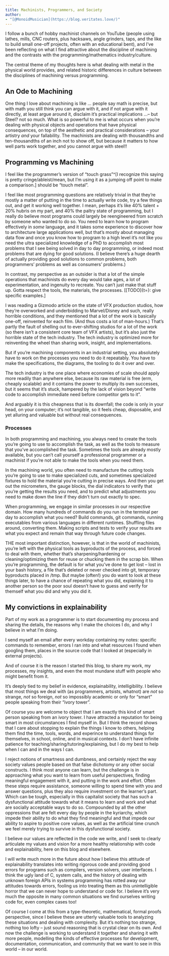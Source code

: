 ```yaml
---
title: Machinists, Programmers, and Society
author:
- "[@MonoidMusician](https://blog.veritates.love/)"
---
```


I follow a bunch of hobby machinist channels on YouTube (people using lathes, mills, CNC routers, plus hacksaws, angle grinders, taps, and the like to build small one-off projects, often with an educational bent), and Iʼve been reflecting on what I find attractive about the discipline of machining and the contrasts with the programming/mathematics industry/culture.

The central theme of my thoughts here is what dealing with metal in the physical world provides, and related historic differences in culture between the disciplines of machining versus programming.

## An Ode to Machining

One thing I love about machining is like&nbsp;… people say math is precise, but with math you still think you can argue with it, and if not argue with it directly, at least argue around it, disclaim itʼs practical implications&nbsp;…– but Steel? not so much.
What is so powerful to me is what occurs when youʼre dealing with physical objects and operations that have physical consequences, on top of the aesthetic and practical considerations – your artistry _and_ your fallability.
The machinists are dealing with thousandths and ten-thousandths of an inch not to show off, but because it matters to how well parts work together, and you cannot argue with steel!!

## Programming vs Machining

I feel like the programmerʼs version of “touch grass”^[I recognize this saying is pretty cringe/ableist/mean, but Iʼm using it as a jumping off point to make a comparison.] should be “touch metal”.

I feel like most programming questions are relatively trivial in that theyʼre mostly a matter of putting in the time to actually write code, try a few things out, and get it working well together.
I mean, perhaps itʼs like 40% talent + 20% hubris on my part, and 40% the paltry state of programming, but I really do believe most programs could largely be reengineered from scratch by someone who wanted to do so.
You need to learn how to program effectively in *some* language, and it takes some experience to discover how to architecture large applications well, but thatʼs mostly about managing data flow and once you know how to program to a high level itʼs not like you need the ultra specialized knowledge of a PhD to accomplish most problems that I see being solved in day to day programming, or indeed most problems that are dying for good solutions.
(I believe thereʼs a huge dearth of actually providing good solutions to common problems, both programmersʼ problems as well as consumersʼ problems.)

In contrast, my perspective as an outsider is that a lot of the simple operations that machinists do every day would take ages, a lot of experimentation, and ingenuity to recreate.
You canʼt just make that stuff up. Gotta respect the tools, the materials, the processes.
[[TODO]{t=}: give specific examples.]

I was reading a Gizmodo article on the state of VFX production studios, how theyʼre overworked and underbidding to Marvel/Disney and such, really horrible conditions, and they mentioned that a lot of the work is basically one-off, reinvented for each film.
(And thus costs a lot of man-hours.)
Thatʼs partly the fault of shelling out to ever-shifting studios for a lot of the work (so there isnʼt a consistent core team of VFX artists), but itʼs also just the horrible state of the tech industry.
The tech industry is optimized more for reinventing the wheel than sharing work, insight, and implementations.

But if youʼre machining components in an industrial setting, you absolutely have to work on the processes you need to do it repeatably.
You have to make the specifications, the diagrams, the tooling to do it over and over.

The tech industry is the one place where economies of scale should apply more readily than anywhere else, because its raw material is free (erm, cheaply scalable) and it contains the power to multiply its own successes, but it seems that itʼs stuck, hampered by the lack of vision beyond “write code to accomplish immediate need before competitor gets to it”.

And arguably it is this cheapness that is its downfall; the code is only in your head, on your computer; itʼs not tangible, so it feels cheap, disposable, and yet alluring and valuable but without real consequences.

### Processes

In both programming and machining, you always need to create the tools youʼre going to use to accomplish the task, as well as the tools to measure that youʼve accomplished the task.
Sometimes the tools are already mostly available, but you canʼt call yourself a professional programmer or a machinist if youʼre not able to make the tools when you need them.

In the machining world, you often need to manufacture the cutting tools youʼre going to use to make specialized cuts, and sometimes specialized fixtures to hold the material youʼre cutting in precise ways.
And then you get out the micrometers, the gauge blocks, the dial indicators to verify that youʼre getting the results you need, and to predict what adjustments you need to make down the line if they didnʼt turn out exactly to spec.

When programming, we engage in similar processes in our respective domain. How many hundreds of commands do you run in the terminal per day to accomplish what you need?
Build commands, git commands, running executables from various languages in different runtimes.
Shuffling files around, converting them.
Making scripts and tests to verify your results are what you expect and remain that way through future code changes.

THE most important distinction, however, is that in the world of machinists, youʼre left with the physical tools as byproducts of the process, and forced to deal with them, whether thatʼs sharpening/hardening or cleaning/optimizing them for reuse or chucking them in the scrap bin.
When youʼre programming, the default is for what youʼve done to get lost – lost in your bash history, a file thatʼs deleted or never checked into git, temporary byproducts placed in /tmp.
But maybe (often!) you do want to look at these things later, to have a chance of repeating what you did, explaining it to another person so the poor soul doesnʼt have to guess and verify for themself what you did and why you did it.

## My convictions in explainability

Part of my work as a programmer is to start documenting my process and sharing the details, the reasons why I make the choices I do, and why I believe in what Iʼm doing.

I send myself an email after every workday containing my notes: specific commands to remember, errors I ran into and what resources I found when googling them, places in the source code that I looked at (especially in external projects).

And of course it is the reason I started this blog, to share my work, my processes, my insights, and even the most mundane stuff with people who might benefit from it.

Itʼs deeply tied to my belief in evidence, explainability, intelligibility. I believe that most things we deal with (as programmers, artsists, whatnot) are *not* so strange, *not* so foreign, *not* so impossibly academic or only for “smart” people speaking from their “ivory tower”.

Of course you are welcome to object that I am exactly this kind of smart person speaking from an ivory tower.
I have attracted a reputation for being smart in most circumstances I find myself in.
But I think the record shows that I care about stopping to explain the things I know to others, helping them find the time, tools, words, and experince to understand things for themselves, in school, online, and in musical contexts.
I donʼt have infinite patience for teaching/sharing/tutoring/explaining, but I do my best to help when I can and in the ways I can.

I reject notions of smartness and dumbness, and certainly reject the way society values people based on that false dichotomy or any other social constructs.
I think most anyone can learn, but the challenge is in approaching what you want to learn from useful perspectives, finding meaningful engagement with it, and putting in the work and effort.
Often these steps require assistance, someone willing to spend time with you and answer questions, plus they also require investment on the learnerʼs part.
Which can be tough, especially in this capitalist society that has such a dysfunctional attitude towards what it means to learn and work and what are socially acceptable ways to do so.
Compounded by all the other oppressions that are felt every day by people in the kyriarchy, which impede their ability to do what they find meaningful and that impede our ability to aspire to positive core values, as well as the artificial time crunch we feel merely trying to survive in this dysfunctional society.

I believe our values are reflected in the code we write, and I seek to clearly articulate my values and vision for a more healthy relationship with code and explainability, here on this blog and elsewhere.

I will write much more in the future about how I believe this attitude of explainability translates into writing rigorous code and providing good errors for programs such as compilers, version solvers, user interfaces.
I think the ugly land of C, system calls, and the history of dealing with unknown foreign APIs in systems programming has rotted away our attitudes towards errors, fooling us into treating them as this unintelligible horror that we can never hope to understand or code for.
I believe itʼs very much the opposite in many common situations we find ourselves writing code for, even complex cases too!

Of course I come at this from a type-theoretic, mathematical, formal proofs perspective, since I believe these are utterly valuable tools to analyzing these situations and dealing with complexity.
But itʼs nothing too strange, nothing too lofty – just sound reasoning that is crystal clear on its own.
And now the challenge is working to understand it together and sharing it with more people, modelling the kinds of effective processes for development, documentation, communication, and community that we want to see in this world – in our world.
